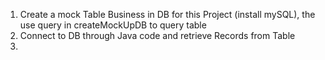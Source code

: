 1. Create a mock Table Business in DB for this Project (install mySQL), the use query in createMockUpDB to query table
2. Connect to DB through Java code and retrieve Records from Table
3. 